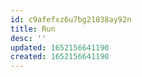 ```yaml
---
id: c9afefxz6u7bg21038ay92n
title: Run
desc: ''
updated: 1652156641190
created: 1652156641190
---
```


